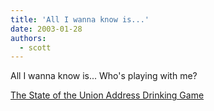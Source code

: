 ```yaml
---
title: 'All I wanna know is...'
date: 2003-01-28
authors:
  - scott
---
```


All I wanna know is... Who's playing with me?

[The State of the Union Address Drinking Game](http://www.marcmelzer.net/sotudg/)
